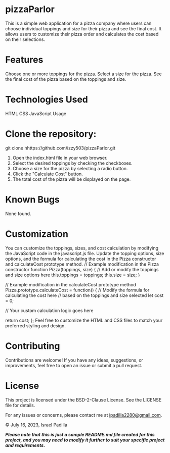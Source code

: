 # pizzaParlor

This is a simple web application for a pizza company where users can choose individual toppings and size for their pizza and see the final cost. It allows users to customize their pizza order and calculates the cost based on their selections.

# Features

Choose one or more toppings for the pizza.
Select a size for the pizza.
See the final cost of the pizza based on the toppings and size.

# Technologies Used

HTML
CSS
JavaScript
Usage

# Clone the repository:

git clone hhttps://github.com/izzy503/pizzaParlor.git

1. Open the index.html file in your web browser.
2. Select the desired toppings by checking the checkboxes.
3. Choose a size for the pizza by selecting a radio button.
4. Click the "Calculate Cost" button.
5. The total cost of the pizza will be displayed on the page.

# Known Bugs

None found.

# Customization

You can customize the toppings, sizes, and cost calculation by modifying the JavaScript code in the javascript.js file. Update the topping options, size options, and the formula for calculating the cost in the Pizza constructor and calculateCost prototype method.
// Example modification in the Pizza constructor
function Pizza(toppings, size) {
  // Add or modify the toppings and size options here
  this.toppings = toppings;
  this.size = size;
}

// Example modification in the calculateCost prototype method
Pizza.prototype.calculateCost = function() {
  // Modify the formula for calculating the cost here
  // based on the toppings and size selected
  let cost = 0;

  // Your custom calculation logic goes here

  return cost;
};
Feel free to customize the HTML and CSS files to match your preferred styling and design.

# Contributing

Contributions are welcome! If you have any ideas, suggestions, or improvements, feel free to open an issue or submit a pull request.

# License

This project is licensed under the BSD-2-Clause License. See the LICENSE file for details.

For any issues or concerns, please contact me at ipadilla2280@gmail.com.

© July 16, 2023, Israel Padilla

***Please note that this is just a sample README.md file created for this project, and you may need to modify it further to suit your specific project and requirements.***